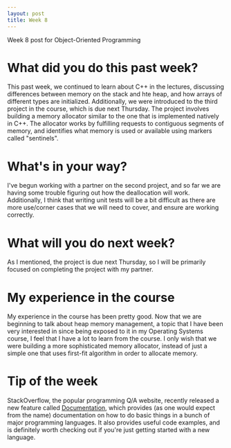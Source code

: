 ```yaml
---
layout: post
title: Week 8
---
```


Week 8 post for Object-Oriented Programming

# What did you do this past week?

This past week, we continued to learn about C++ in the lectures, discussing differences between memory on the stack and hte heap, and how arrays of different types are initialized. Additionally, we were introduced to the third project in the course, which is due next Thursday. The project involves building a memory allocator similar to the one that is implemented natively in C++. The allocator works by fulfilling requests to contiguous segments of memory, and identifies what memory is used or available using markers called "sentinels". 

# What's in your way?

I've begun working with a partner on the second project, and so far we are having some trouble figuring out how the deallocation will work. Additionally, I think that writing unit tests will be a bit difficult as there are more use/corner cases that we will need to cover, and ensure are working correctly. 

# What will you do next week?

As I mentioned, the project is due next Thursday, so I will be primarily focused on completing the project with my partner. 

# My experience in the course

My experience in the course has been pretty good. Now that we are beginning to talk about heap memory management, a topic that I have been very interested in since being exposed to it in my Operating Systems course, I feel that I have a lot to learn from the course. I only wish that we were building a more sophisticated memory allocator, instead of just a simple one that uses first-fit algorithm in order to allocate memory.

# Tip of the week

StackOverflow, the popular programming Q/A website, recently released a new feature called [Documentation](http://stackoverflow.com/documentation), which provides (as one would expect from the name) documentation on how to do basic things in a bunch of major programming languages. It also provides useful code examples, and is definitely worth checking out if you're just getting started with a new language.

